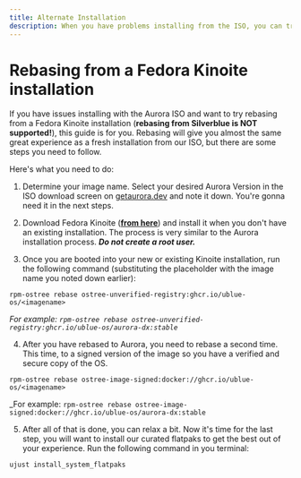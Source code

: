 ```yaml
---
title: Alternate Installation
description: When you have problems installing from the ISO, you can try rebasing.
---
```


# Rebasing from a Fedora Kinoite installation

If you have issues installing with the Aurora ISO and want to try rebasing from a Fedora Kinoite installation (**rebasing from Silverblue is NOT supported!**), this guide is for you. Rebasing will give you almost the same great experience as a fresh installation from our ISO, but there are some steps you need to follow.

Here's what you need to do:

1. Determine your image name. Select your desired Aurora Version in the ISO download screen on <a target="_blank" href="https://getaurora.dev">getaurora.dev</a> and note it down. You're gonna need it in the next steps.

2. Download Fedora Kinoite (**<a target="_blank" href="https://fedoraproject.org/atomic-desktops/kinoite/">from here</a>**) and install it when you don't have an existing installation. The process is very similar to the Aurora installation process. **_Do not create a root user._**

3. Once you are booted into your new or existing Kinoite installation, run the following command (substituting the placeholder with the image name you noted down earlier):

```
rpm-ostree rebase ostree-unverified-registry:ghcr.io/ublue-os/<imagename>
```

_For example: `rpm-ostree rebase ostree-unverified-registry:ghcr.io/ublue-os/aurora-dx:stable`_


4. After you have rebased to Aurora, you need to rebase a second time. This time, to a signed version of the image so you have a verified and secure copy of the OS.

```
rpm-ostree rebase ostree-image-signed:docker://ghcr.io/ublue-os/<imagename>
```

_For example: `rpm-ostree rebase ostree-image-signed:docker://ghcr.io/ublue-os/aurora-dx:stable`

5. After all of that is done, you can relax a bit. Now it's time for the last step, you will want to install our curated flatpaks to get the best out of your experience. Run the following command in you terminal:

```
ujust install_system_flatpaks
```